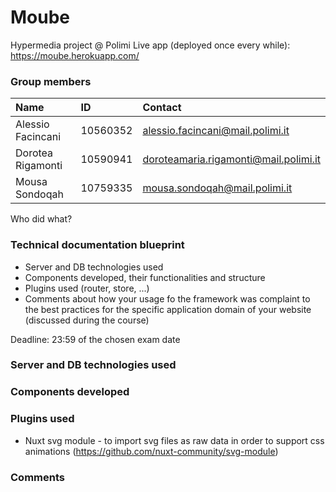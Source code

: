 # Moube
Hypermedia project @ Polimi
Live app (deployed once every while): https://moube.herokuapp.com/

### Group members
| Name | ID | Contact |
| :------------ | :------------ | :------------ |
| Alessio Facincani | 10560352 | alessio.facincani@mail.polimi.it  |
| Dorotea Rigamonti | 10590941 | doroteamaria.rigamonti@mail.polimi.it |
| Mousa Sondoqah | 10759335 | mousa.sondoqah@mail.polimi.it |

Who did what?

### Technical documentation blueprint
- Server and DB technologies used
- Components developed, their functionalities and structure
- Plugins used (router, store, ...)
- Comments about how your usage fo the framework was complaint to the best practices for the specific application domain of your website (discussed during the course)

Deadline: 23:59 of the chosen exam date 

### Server and DB technologies used
### Components developed
### Plugins used
- Nuxt svg module - to import svg files as raw data in order to support css animations (https://github.com/nuxt-community/svg-module)
### Comments
